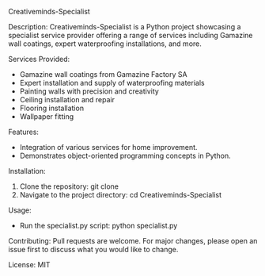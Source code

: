 Creativeminds-Specialist

Description:
Creativeminds-Specialist is a Python project showcasing a specialist service provider offering a range of services including Gamazine wall coatings, expert waterproofing installations, and more.

Services Provided:
- Gamazine wall coatings from Gamazine Factory SA
- Expert installation and supply of waterproofing materials
- Painting walls with precision and creativity
- Ceiling installation and repair
- Flooring installation
- Wallpaper fitting

Features:
- Integration of various services for home improvement.
- Demonstrates object-oriented programming concepts in Python.

Installation:
1. Clone the repository:
   git clone <repository-url>
2. Navigate to the project directory:
   cd Creativeminds-Specialist

Usage:
- Run the specialist.py script:
  python specialist.py

Contributing:
Pull requests are welcome. For major changes, please open an issue first to discuss what you would like to change.

License:
MIT
